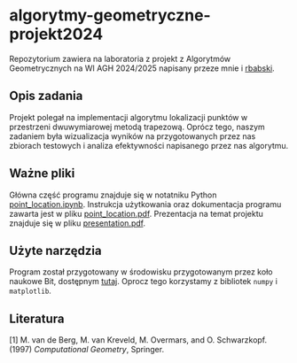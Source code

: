 # algorytmy-geometryczne-projekt2024

Repozytorium zawiera na laboratoria z projekt 
z Algorytmów Geometrycznych na WI AGH 2024/2025
napisany przeze mnie i [rbabski](https://github.com/rbabski).

## Opis zadania

Projekt polegał na implementacji algorytmu lokalizacji
punktów w przestrzeni dwuwymiarowej metodą trapezową. 
Oprócz tego, naszym zadaniem była wizualizacja wyników
na przygotowanych przez nas zbiorach testowych i analiza
efektywności napisanego przez nas algorytmu.

## Ważne pliki

Główna część programu znajduje się w notatniku Python
[point_location.ipynb](https://github.com/kxlsx/algorytmy-geometryczne-projekt2024/blob/main/point_location.ipynb).
Instrukcja użytkowania oraz dokumentacja programu 
zawarta jest w pliku [point_location.pdf](https://github.com/kxlsx/algorytmy-geometryczne-projekt2024/blob/main/point_location.pdf).
Prezentacja na temat projektu znajduje się w pliku
[presentation.pdf](https://github.com/kxlsx/algorytmy-geometryczne-projekt2024/blob/main/presentation.pdf).

## Użyte narzędzia

Program został przygotowany w środowisku przygotowanym
przez koło naukowe Bit, dostępnym [tutaj](https://github.com/kxlsx/algorytmy-geometryczne-projekt2024/blob/main/point_location.ipynb).
Oprocz tego korzystamy z bibliotek `numpy` i `matplotlib`.

## Literatura
[1] M. van de Berg, M. van Kreveld, M. Overmars, and O. Schwarzkopf. (1997) *Computational Geometry*, Springer.